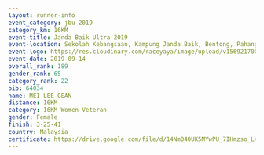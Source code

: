 ```yaml
---
layout: runner-info 
event_category: jbu-2019 
category_km: 16KM 
event-title: Janda Baik Ultra 2019
event-location: Sekolah Kebangsaan, Kampung Janda Baik, Bentong, Pahang, Malaysia 
event-logo: https://res.cloudinary.com/raceyaya/image/upload/v1569217009/logo/janda-baik_vch1pc.jpg 
event-date: 2019-09-14 
overall_rank: 189
gender_rank: 65
category_rank: 22
bib: 64034
name: MEI LEE GEAN
distance: 16KM
category: 16KM Women Veteran
gender: Female
finish: 3-25-41
country: Malaysia
certificate: https://drive.google.com/file/d/14Nm040UK5MYwPU_7IHmzso_LVBgHuj_X/view?usp=sharing
---
```

